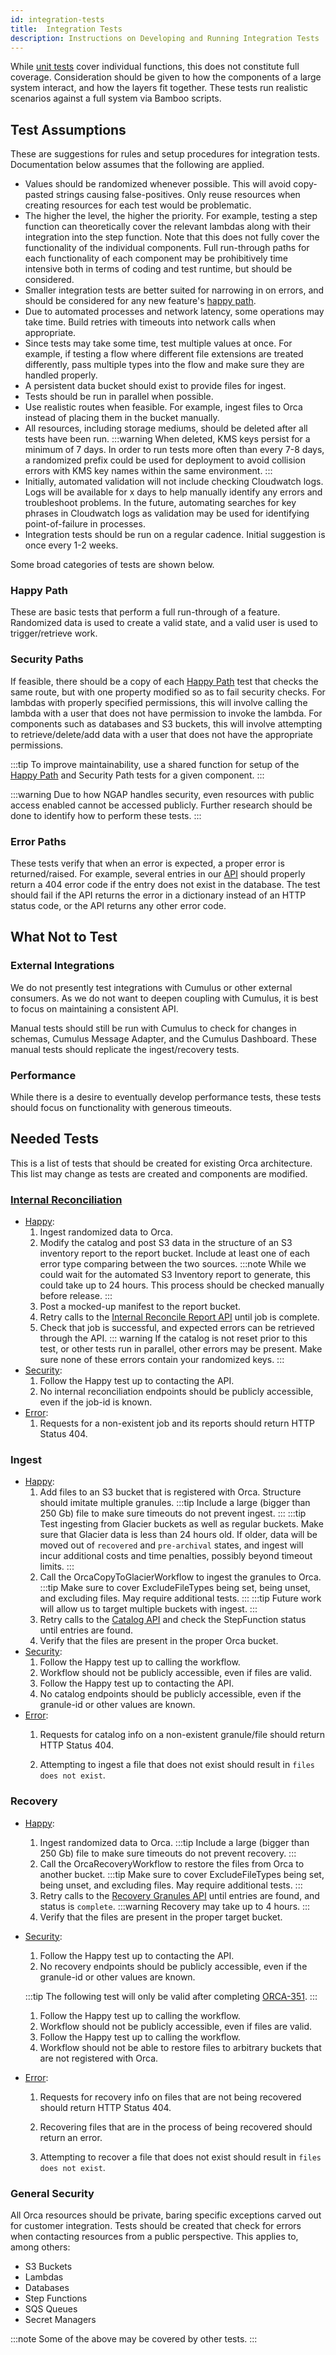 ```yaml
---
id: integration-tests
title:  Integration Tests
description: Instructions on Developing and Running Integration Tests
---
```


While [unit tests](./unit-tests.md) cover individual functions, this does not constitute full coverage.
Consideration should be given to how the components of a large system interact, and how the layers fit together.
These tests run realistic scenarios against a full system via Bamboo scripts.

## Test Assumptions

These are suggestions for rules and setup procedures for integration tests.
Documentation below assumes that the following are applied.

- Values should be randomized whenever possible.
  This will avoid copy-pasted strings causing false-positives.
  Only reuse resources when creating resources for each test would be problematic.
- The higher the level, the higher the priority.
  For example, testing a step function can theoretically cover the relevant lambdas along with their integration into the step function.
  Note that this does not fully cover the functionality of the individual components. Full run-through paths for each functionality of each component may be prohibitively time intensive both in terms of coding and test runtime, but should be considered.
- Smaller integration tests are better suited for narrowing in on errors, and should be considered for any new feature's [happy path](#happy-path).
- Due to automated processes and network latency, some operations may take time.
  Build retries with timeouts into network calls when appropriate.
- Since tests may take some time, test multiple values at once.
  For example, if testing a flow where different file extensions are treated differently, pass multiple types into the flow and make sure they are handled properly.
- A persistent data bucket should exist to provide files for ingest.
- Tests should be run in parallel when possible.
- Use realistic routes when feasible. For example, ingest files to Orca instead of placing them in the bucket manually.
- All resources, including storage mediums, should be deleted after all tests have been run.
  :::warning
  When deleted, KMS keys persist for a minimum of 7 days. In order to run tests more often 
  than every 7-8 days, a randomized prefix could be used for   deployment to avoid collision
  errors with KMS key names within the same environment.
  :::
- Initially, automated validation will not include checking Cloudwatch logs. Logs will be available for x days to help manually identify any errors and troubleshoot problems. In the future, automating searches for key phrases in Cloudwatch logs as validation may be used for identifying point-of-failure in processes.
- Integration tests should be run on a regular cadence. Initial suggestion is once every 1-2 weeks.

Some broad categories of tests are shown below.

### Happy Path

These are basic tests that perform a full run-through of a feature.
Randomized data is used to create a valid state, and a valid user is used to trigger/retrieve work.

### Security Paths

If feasible, there should be a copy of each [Happy Path](#happy-path) test that checks the same route, but with one property modified so as to fail security checks.
For lambdas with properly specified permissions, this will involve calling the lambda with a user that does not have permission to invoke the lambda.
For components such as databases and S3 buckets, this will involve attempting to retrieve/delete/add data with a user that does not have the appropriate permissions.

:::tip
To improve maintainability, use a shared function for setup of the [Happy Path](#happy-path) and Security Path tests for a given component.
:::

:::warning
Due to how NGAP handles security, even resources with public access enabled cannot be accessed publicly.
Further research should be done to identify how to perform these tests.
:::

### Error Paths

These tests verify that when an error is expected, a proper error is returned/raised.
For example, several entries in our [API](../../../developer/api/api-gateway.md) should properly return a 404 error code if the entry does not exist in the database.
The test should fail if the API returns the error in a dictionary instead of an HTTP status code, or the API returns any other error code.

## What Not to Test

### External Integrations

We do not presently test integrations with Cumulus or other external consumers.
As we do not want to deepen coupling with Cumulus, it is best to focus on maintaining a consistent API.

Manual tests should still be run with Cumulus to check for changes in schemas, Cumulus Message Adapter, and the Cumulus Dashboard. These manual tests should replicate the ingest/recovery tests.

### Performance

While there is a desire to eventually develop performance tests, these tests should focus on functionality with generous timeouts.

## Needed Tests

This is a list of tests that should be created for existing Orca architecture. This list may change as tests are created and components are modified.

### [Internal Reconciliation](../../research/research-reconciliation.mdx)
- [Happy](#happy-path):
  1. Ingest randomized data to Orca.
  1. Modify the catalog and post S3 data in the structure of an S3 inventory report to the report bucket. Include at least one of each error type comparing between the two sources.
     :::note
     While we could wait for the automated S3 Inventory report to generate, this could take up to 24 hours.
     This process should be checked manually before release.
     :::
  1. Post a mocked-up manifest to the report bucket.
  1. Retry calls to the [Internal Reconcile Report API](../../../developer/api/api-gateway.md/#internal-reconcile-report-jobs-api) until job is complete.
  1. Check that job is successful, and expected errors can be retrieved through the API.
     ::: warning
     If the catalog is not reset prior to this test, or other tests run in parallel, other errors may be present.
     Make sure none of these errors contain your randomized keys.
     :::
- [Security](#security-paths):
  1. Follow the Happy test up to contacting the API.
  1. No internal reconciliation endpoints should be publicly accessible, even if the job-id is known.
- [Error](#error-paths):
  1. Requests for a non-existent job and its reports should return HTTP Status 404.

### Ingest
- [Happy](#happy-path):
  1. Add files to an S3 bucket that is registered with Orca.
     Structure should imitate multiple granules.
     :::tip
     Include a large (bigger than 250 Gb) file to make sure timeouts do not prevent ingest.
     :::
     :::tip
     Test ingesting from Glacier buckets as well as regular buckets.
     Make sure that Glacier data is less than 24 hours old.
     If older, data will be moved out of `recovered` and `pre-archival` states, and ingest will incur additional costs and time penalties, possibly beyond timeout limits.
     :::
  1. Call the OrcaCopyToGlacierWorkflow to ingest the granules to Orca.
     :::tip
     Make sure to cover ExcludeFileTypes being set, being unset, and excluding files. May require additional tests.
     :::
     :::tip
     Future work will allow us to target multiple buckets with ingest.
     :::
  1. Retry calls to the [Catalog API](../../../developer/api/api-gateway.md/#catalog-reporting-api) and check the StepFunction status until entries are found.
  1. Verify that the files are present in the proper Orca bucket.
- [Security](#security-paths):
  1. Follow the Happy test up to calling the workflow.
  1. Workflow should not be publicly accessible, even if files are valid.
  1. Follow the Happy test up to contacting the API.
  1. No catalog endpoints should be publicly accessible, even if the granule-id or other values are known.
- [Error](#error-paths):
  1. Requests for catalog info on a non-existent granule/file should return HTTP Status 404.

  1. Attempting to ingest a file that does not exist should result in `files does not exist`.

### Recovery
- [Happy](#happy-path):
  1. Ingest randomized data to Orca.
     :::tip
     Include a large (bigger than 250 Gb) file to make sure timeouts do not prevent recovery.
     :::
  1. Call the OrcaRecoveryWorkflow to restore the files from Orca to another bucket.
     :::tip
     Make sure to cover ExcludeFileTypes being set, being unset, and excluding files. May require additional tests.
     :::
  1. Retry calls to the [Recovery Granules API](../../../developer/api/api-gateway.md/#recovery-granules-api) until entries are found, and status is `complete`.
     :::warning
     Recovery may take up to 4 hours.
     :::
  1. Verify that the files are present in the proper target bucket.
- [Security](#security-paths):
  1. Follow the Happy test up to contacting the API.
  1. No recovery endpoints should be publicly accessible, even if the granule-id or other values are known.

  :::tip
  The following test will only be valid after completing [ORCA-351](https://bugs.earthdata.nasa.gov/browse/ORCA-351).
  :::
  1. Follow the Happy test up to calling the workflow.
  1. Workflow should not be publicly accessible, even if files are valid.
  1. Follow the Happy test up to calling the workflow.
  1. Workflow should not be able to restore files to arbitrary buckets that are not registered with Orca.
- [Error](#error-paths):
  1. Requests for recovery info on files that are not being recovered should return HTTP Status 404.

  1. Recovering files that are in the process of being recovered should return an error.

  1. Attempting to recover a file that does not exist should result in `files does not exist`.

### General Security

All Orca resources should be private, baring specific exceptions carved out for customer integration.
Tests should be created that check for errors when contacting resources from a public perspective.
This applies to, among others:
- S3 Buckets
- Lambdas
- Databases
- Step Functions
- SQS Queues
- Secret Managers

:::note
Some of the above may be covered by other tests.
:::